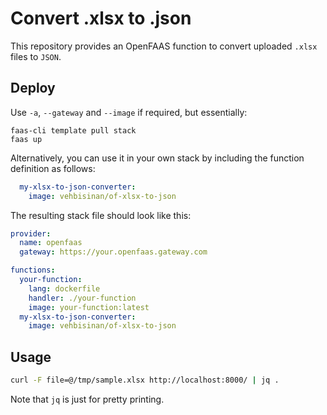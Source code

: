 # Convert .xlsx to .json

This repository provides an OpenFAAS function to convert uploaded `.xlsx` files to `JSON`.

## Deploy

Use `-a`, `--gateway` and `--image` if required, but essentially:

```
faas-cli template pull stack
faas up
```

Alternatively, you can use it in your own stack by including the
function definition as follows:

``` yaml
  my-xlsx-to-json-converter:
    image: vehbisinan/of-xlsx-to-json
```

The resulting stack file should look like this:

``` yaml
provider:
  name: openfaas
  gateway: https://your.openfaas.gateway.com

functions:
  your-function:
    lang: dockerfile
    handler: ./your-function
    image: your-function:latest
  my-xlsx-to-json-converter:
    image: vehbisinan/of-xlsx-to-json
```

## Usage

``` sh
curl -F file=@/tmp/sample.xlsx http://localhost:8000/ | jq .
```

Note that `jq` is just for pretty printing.
